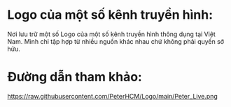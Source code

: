 # Logo của một số kênh truyền hình:
Nơi lưu trữ một số Logo của một số kênh truyền hình thông dụng tại Việt Nam.
Mình chỉ tập hợp từ nhiều nguồn khác nhau chứ không phải quyền sở hữu.
# Đường dẫn tham khảo:
https://raw.githubusercontent.com/PeterHCM/Logo/main/Peter_Live.png
